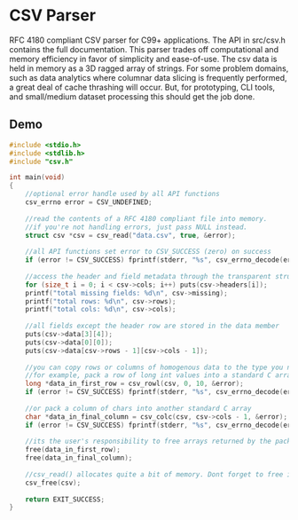 # CSV Parser

RFC 4180 compliant CSV parser for C99+ applications. The API in src/csv.h contains the full documentation. This parser trades off computational and memory efficiency in favor of simplicity and ease-of-use. The csv data is held in memory as a 3D ragged array of strings. For some problem domains, such as data analytics where columnar data slicing is frequently performed, a great deal of cache thrashing will occur. But, for prototyping, CLI tools, and small/medium dataset processing this should get the job done.

## Demo

```C
#include <stdio.h>
#include <stdlib.h>
#include "csv.h"

int main(void)
{
    //optional error handle used by all API functions
    csv_errno error = CSV_UNDEFINED;
    
    //read the contents of a RFC 4180 compliant file into memory.
    //if you're not handling errors, just pass NULL instead.
    struct csv *csv = csv_read("data.csv", true, &error);
    
    //all API functions set error to CSV_SUCCESS (zero) on success
    if (error != CSV_SUCCESS) fprintf(stderr, "%s", csv_errno_decode(error));
    
    //access the header and field metadata through the transparent struct
    for (size_t i = 0; i < csv->cols; i++) puts(csv->headers[i]);
    printf("total missing fields: %d\n", csv->missing);
    printf("total rows: %d\n", csv->rows);
    printf("total cols: %d\n", csv->cols);
    
    //all fields except the header row are stored in the data member
    puts(csv->data[3][4]);
    puts(csv->data[0][0]);
    puts(csv->data[csv->rows - 1][csv->cols - 1]);
    
    //you can copy rows or columns of homogenous data to the type you need.
    //for example, pack a row of long int values into a standard C array.
    long *data_in_first_row = csv_rowl(csv, 0, 10, &error);
    if (error != CSV_SUCCESS) fprintf(stderr, "%s", csv_errno_decode(error));
    
    //or pack a column of chars into another standard C array
    char *data_in_final_column = csv_colc(csv, csv->cols - 1, &error);
    if (error != CSV_SUCCESS) fprintf(stderr, "%s", csv_errno_decode(error));
    
    //its the user's responsibility to free arrays returned by the packing functions
    free(data_in_first_row);
    free(data_in_final_column);
    
    //csv_read() allocates quite a bit of memory. Dont forget to free it!
    csv_free(csv);
    
    return EXIT_SUCCESS;
}
```
